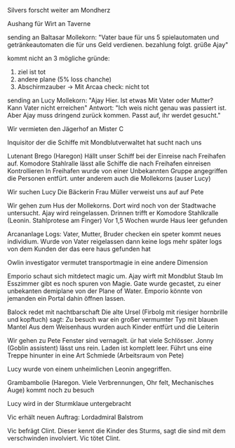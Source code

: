 Silvers forscht weiter am Mondherz

Aushang für Wirt an Taverne


sending an Baltasar Mollekorn:
"Vater baue für uns 5 spielautomaten und getränkeautomaten die für uns Geld verdienen. bezahlung folgt.  grüße Ajay"

kommt nicht an
3 mögliche gründe:
1. ziel ist tot
2. andere plane (5% loss chanche)
3. Abschirmzauber
-> Mit Arcaa check: nicht tot

sending an Lucy Mollekorn:
"Ajay Hier. Ist etwas Mit Vater oder Mutter? Kann Vater nicht erreichen"
Antwort:
"Ich weis nicht genau was passiert ist. Aber Ajay muss dringend zurück kommen. Passt auf, ihr werdet gesucht."


Wir vermieten den Jägerhof an Mister C

Inquisitor der die Schiffe mit Mondblutverwaltet hat sucht nach uns

Lutenant Brego (Haregon) Hällt unser Schiff bei der Einreise nach Freihafen auf.
Komodore Stahlralle lässt alle Schiffe die nach Freihafen einreisen Kontrollieren
In Freihafen wurde von einer Unbekannten Gruppe angegriffen die Personen entfürt. unter anderem auch die Mollekorns (auser Lucy)


Wir suchen Lucy
Die Bäckerin Frau Müller verweist uns auf auf Pete

Wir gehen zum Hus der Mollekorns. Dort wird noch von der Stadtwache untersucht.
Ajay wird reingelassen. Drinnen trifft er Komodore Stahlkralle (Leonin. Stahlprotese am Finger)
Vor 1,5 Wochen wurde Haus leer gefunden

Arcananlage Logs:
Vater, Mutter, Bruder checken ein
speter kommt neues individium. Wurde von Vater reigelassen
dann keine logs mehr
später logs von dem Kunden der das eere haus gefunden hat

Owlin investigator vermutet transportmagie in eine andere Dimension

Emporio schaut sich mitdetect magic um. Ajay wirft mit Mondblut Staub
Im Esszimmer gibt es noch spuren von Magie.  Gate wurde gecastet, zu einer unbekanten demiplane von der Plane of Water.
Emporio könnte von jemanden ein Portal dahin öffnen lassen.

Balock redet mit nachtbarschaft
Die alte Ursel (Firbolg mit riesiger hornbrille und kopftuch) sagt:
Zu besuch war ein großer vermumter Typ mit blauen Mantel
Aus dem Weisenhaus wurden auch Kinder entfürt und die Leiterin

Wir gehen zu Pete
Fenster sind vernagelt. ür hat viele Schlösser.
Jonny (Goblin assistent) lässt uns rein.
Laden ist komplett leer.
Führt uns eine Treppe hinunter in eine Art Schmiede (Arbeitsraum von Pete)

Lucy wurde von einem unheimlichen Leonin angegriffen.

Grambambolie (Haregon. Viele Verbrennungen, Ohr felt, Mechanisches Auge) kommt noch zu besuch

Lucy wird in der Sturmklaue untergebracht

Vic erhält neuen Auftrag: Lordadmiral Balstrom 

Vic befrägt Clint. Dieser kennt die Kinder des Sturms, sagt die sind mit dem verschwinden involviert.
Vic tötet Clint.

